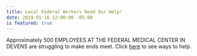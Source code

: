 ```yaml
---
title: Local Federal Workers Need Our Help!
date: 2019-01-16 12:00:00 -05:00
is featured: true
---
```


Approximately 500  EMPLOYEES AT THE FEDERAL MEDICAL CENTER IN DEVENS are struggling to make ends meet. Click [here](https://loavesfishespantry.org/local-federal-workers-need-our-help/) to see ways to help. 

